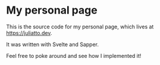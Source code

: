 # My personal page

This is the source code for my personal page, which lives at <https://juliatto.dev>.

It was written with Svelte and Sapper.

Feel free to poke around and see how I implemented it!
